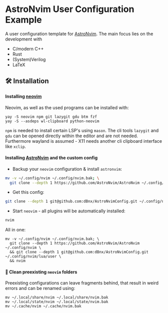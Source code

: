 # AstroNvim User Configuration Example

A user configuration template for [AstroNvim](https://github.com/AstroNvim/AstroNvim). The main focus lies on the development with
- C/modern C++
- Rust
- (System)Verilog
- LaTeX


## 🛠️ Installation

#### Installing [neovim](https://neovim.io)

Neovim, as well as the used programs can be installed with:
```shell
yay -S neovim npm git lazygit gdu btm fzf
yay -S --asdeps wl-clipboard python-neovim
```
`npm` is needed to install certain LSP's using `mason`. The cli tools `lazygit` and `gdu` can be opened
directly within the editor and are not needed. Furthermore wayland is assumed - X11 needs another cli
clipboard interface like `xclip`.


#### Installing [AstroNvim](https://github.com/AstroNvim/AstroNvim) and the custom config

- Backup your `neovim` configuration & install `astronvim`:

```sh
mv -v ~/.config/nvim ~/.config/nvim.bak; \
  git clone --depth 1 https://github.com/AstroNvim/AstroNvim ~/.config/nvim
```

- Get this config:

```sh
git clone --depth 1 git@github.com:dBnx/AstroNvimConfig.git ~/.config/nvim/lua/user
```

- Start `neovim` - all plugins will be automatically installed:

```sh
nvim
```


All in one:
```shell
mv -v ~/.config/nvim ~/.config/nvim.bak; \
  git clone --depth 1 https://github.com/AstroNvim/AstroNvim ~/.config/nvim \
  && git clone --depth 1 git@github.com:dBnx/AstroNvimConfig.git ~/.config/nvim/lua/user \
  && nvim
```

#### 🧹 Clean preexisting `neovim` folders

Preexisting configurations can leave fragments behind, that result in weird errors and can be 
renamed using:
```shell
mv ~/.local/share/nvim ~/.local/share/nvim.bak
mv ~/.local/state/nvim ~/.local/state/nvim.bak
mv ~/.cache/nvim ~/.cache/nvim.bak
```

